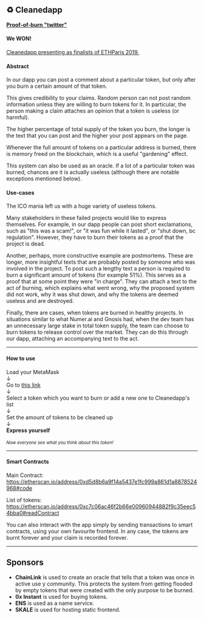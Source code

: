 ## ♻ Cleanedapp

**[Proof-of-burn "twitter"](https://swarm-gateways.net/bzz:/6c41b0e4e24593f5155277e2a1ec45545db24d424974eb71173421523db0e2a6/)**

#### We WON!

[Cleanedapp presenting as finalists of ETHParis 2019.](https://www.youtube.com/watch?v=UQS27H-pvhQ&feature=youtu.be)

#### Abstract

In our dapp you can post a comment about a particular token, but only after you burn a certain amount of that token. 

This gives credibility to your claims. Random person can not post random information unless they are willing to burn tokens for it. In particular, the person making a claim attaches an opinion that a token is useless (or harmful).

The higher percentage of total supply of the token you burn, the longer is the text that you can post and the higher your post appears on the page.

Whenever the full amount of tokens on a particular address is burned, there is memory freed on the blockchain, which is a useful "gardening" effect.

This system can also be used as an oracle. If a lot of a particular token was burned, chances are it is actually useless (although there are notable exceptions mentioned below).


#### Use-cases

The ICO mania left us with a huge variety of useless tokens. 

Many stakeholders in these failed projects would like to express themselves. For example, in our dapp people can post short exclamations, such as "this was a scam!", or "it was fun while it lasted", or "shut down, bc regulation". However, they have to burn their tokens as a proof that the project is dead.

Another, perhaps, more constructive example are postmortems. These are longer, more insightful texts that are probably posted by someone who was involved in the project. To post such a lengthy text a person is required to burn a significant amount of tokens (for example 51%). This serves as a proof that at some point they were "in charge". They can attach a text to the act of burning, which explains what went wrong, why the proposed system did not work, why it was shut down, and why the tokens are deemed useless and are destroyed.

Finally, there are cases, when tokens are burned in healthy projects. In situations similar to what Numer.ai and Gnosis had, when the dev team has an unnecessary large stake in total token supply, the team can choose to burn tokens to release control over the market. They can do this through our dapp, attaching an accompanying text to the act.

---

#### How to use

Load your MetaMask <br/>↓<br/>Go to [this link](https://swarm-gateways.net/bzz:/56711d06a256afcb7c22d7dc9dbd69d80c0f57bb11d4b3556d9d21dcdf53db76/) <br/>↓<br/>Select a token which you want to burn or add a new one to Cleanedapp's list<br/>↓<br/>Set the amount of tokens to be cleaned up<br/>↓<br/><b>Express yourself </b><br/><br/><small><i>Now everyone see what you think about this token!</i></small>


---
#### Smart Contracts

Main Contract: https://etherscan.io/address/0xd5d8b6a9f14a5437e1fc999a861d1a8878524968#code 

List of tokens:
https://etherscan.io/address/0xc7c06ac46f2b66e00960944882f9c35eec54bba0#readContract

You can also interact with the app simply by sending transactions to smart contracts, using your own favourite frontend. In any case, the tokens are burnt forever and your claim is recorded forever.

---

<!-- #### Eco-friendly -->

<!-- (pic with space cleared) TODO! -->

## Sponsors
* **ChainLink** is used to create an oracle that tells that a token was once in active use y community. This protects the system from getting flooded by empty tokens that were created with the only purpose to be burned. <br/>
* **0x Instant** is used for buying tokens. <br/>
* **ENS** is used as a name service. <br/>
* **SKALE** is used for hosting static frontend. <br/>


